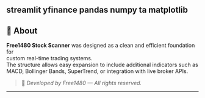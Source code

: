 streamlit
yfinance
pandas
numpy
ta
matplotlib
---

## 🧠 About

**Free1480 Stock Scanner** was designed as a clean and efficient foundation for  
custom real-time trading systems.  
The structure allows easy expansion to include additional indicators such as  
MACD, Bollinger Bands, SuperTrend, or integration with live broker APIs.

> 💬 *Developed by Free1480 — All rights reserved.*

---
